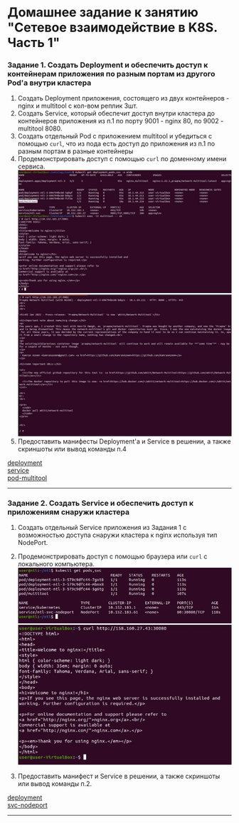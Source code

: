 # Домашнее задание к занятию "Сетевое взаимодействие в K8S. Часть 1"

### Задание 1. Создать Deployment и обеспечить доступ к контейнерам приложения по разным портам из другого Pod'а внутри кластера

1. Создать Deployment приложения, состоящего из двух контейнеров - nginx и multitool с кол-вом реплик 3шт.
2. Создать Service, который обеспечит доступ внутри кластера до контейнеров приложения из п.1 по порту 9001 - nginx 80, по 9002 - multitool 8080.
3. Создать отдельный Pod с приложением multitool и убедиться с помощью `curl`, что из пода есть доступ до приложения из п.1 по разным портам в разные контейнеры
4. Продемонстрировать доступ с помощью `curl` по доменному имени сервиса.
![curl1](img/curl-1.jpg)
![curl2](img/curl-2.jpg)
5. Предоставить манифесты Deployment'а и Service в решении, а также скриншоты или вывод команды п.4  
  
[deployment](file/1-deployment-netology-3.yaml)  
[service](file/1-ntl-svc.yaml)  
[pod-multitool](file/1-pod-multitool.yaml)  

------

### Задание 2. Создать Service и обеспечить доступ к приложениям снаружи кластера

1. Создать отдельный Service приложения из Задания 1 с возможностью доступа снаружи кластера к nginx используя тип NodePort.
2. Продемонстрировать доступ с помощью браузера или `curl` с локального компьютера.
![nodeport-1](img/nodeport-1.jpg)  
![nodeport-2](img/nodeport-2.jpg)  

3. Предоставить манифест и Service в решении, а также скриншоты или вывод команды п.2.  
  
[deployment](file/1-deployment-netology-3.yaml)  
[svc-nodeport](file/2-ntl-svc-nodeport.yaml)  

------
